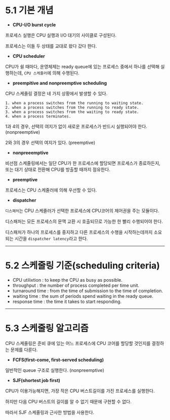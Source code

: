 # 5.1 기본 개념

* **CPU-I/O burst cycle**

프로세스 실행은 CPU 실행과 I/O 대기의 사이클로 구성된다.

프로세스는 이들 두 상태를 교대로 왔다 갔다 한다.

* **CPU scheduler**

CPU가 쉴 때마다, 운영체제는 ready queue에 있는 프로세스 중에서 하나를 선택해 실행하는데, `CPU 스케줄러`에 의해 수행된다.

* **preempitive and nonpreemptive scheduling**

CPU 스케줄링 결정은 네 가지 상황에서 발생할 수 있다.

```
1. when a process switches from the running to waiting state.
2. when a process switches from the running to ready state.
3. when a process switches from the waiting to ready state.
4. when a process terminates.
```

1과 4의 경우, 선택의 여지가 없이 새로운 프로세스가 반드시 실행되어야 한다. (nonpreemptive)

2와 3의 경우 선택의 여지가 있다. (preemptive)

* **nonpreeemptive**

비선점 스케줄링에서는 일단 CPU가 한 프로세스에 할당되면 프로세스가 종료하든지, 또는 대기 상태로 전환해 CPU를 방출할 때까지 점유한다.

* **preemptive**

프로세스는 CPU 스케줄러에 의해 우선할 수 있다.

* **dispatcher**

`디스패처`는 CPU 스케줄러가 선택한 프로세스에 CPU코어의 제어권을 주는 모듈이다.

디스패처는 모든 프로세스의 문맥 교환 시 호출되므로 가능한 한 빨리 수행되어야 한다.

디스패처가 하나의 프로세스를 중지하고 다른 프로세스의 수행을 시작하는데까지 소요되는 시간을 `dispatcher latency`라고 한다.

* * *

# 5.2 스케줄링 기준(scheduling criteria)

* CPU utilixtion : to keep the CPU as busy as possible.
* throughput : the number of process completed per time unit.
* turnaround time : from the time of submission to the time of completion.
* waiting time : the sum of periods spend waiting in the ready queue.
* response time : the time it takes to start responding.

* * *

# 5.3 스케줄링 알고리즘

CPU 스케줄링은 준비 큐에 있는 어느 프로세스에 CPU 코어를 할당할 것인지를 결정하는 문제를 다룬다.

* **FCFS(first-come, first-served scheduling)**

일반적인 queue 구조로 실행한다. (nonpreemptive)

* **SJF(shortest job first)**

CPU가 이용가능해지면, 가장 작은 CPU 버스트길이를 가진 프로세스를 실행한다.

하지만 다음 CPU 버스트의 길이를 알 수 없기 때문에 구현할 수 없다.

따라서 SJF 스케줄링과 근사한 방법을 사용한다.





